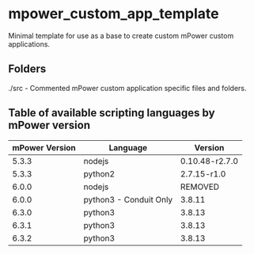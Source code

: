 # mpower_custom_app_template

Minimal template for use as a base to create custom mPower custom applications.

## Folders

./src - Commented mPower custom application specific files and folders.


## Table of available scripting languages by mPower version

| mPower Version | Language | Version |
| -------------- | -------- | ------- |
| 5.3.3	| nodejs | 0.10.48-r2.7.0 |
| 5.3.3 | python2 | 2.7.15-r1.0 |
| 6.0.0 | nodejs | REMOVED |
| 6.0.0 | python3 - Conduit Only | 3.8.11 |
| 6.3.0 | python3 | 3.8.13 |
| 6.3.1 | python3 | 3.8.13 |
| 6.3.2 | python3 | 3.8.13 |


